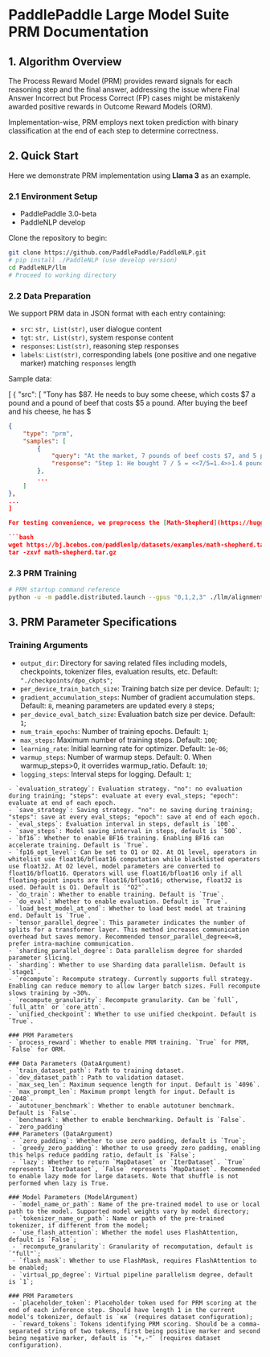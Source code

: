 # PaddlePaddle Large Model Suite PRM Documentation
## 1. Algorithm Overview
The Process Reward Model (PRM) provides reward signals for each reasoning step and the final answer, addressing the issue where Final Answer Incorrect but Process Correct (FP) cases might be mistakenly awarded positive rewards in Outcome Reward Models (ORM).

Implementation-wise, PRM employs next token prediction with binary classification at the end of each step to determine correctness.

## 2. Quick Start
Here we demonstrate PRM implementation using **Llama 3** as an example.
### 2.1 Environment Setup
- PaddlePaddle 3.0-beta
- PaddleNLP develop

Clone the repository to begin:

```bash
git clone https://github.com/PaddlePaddle/PaddleNLP.git
# pip install ./PaddleNLP (use develop version)
cd PaddleNLP/llm
# Proceed to working directory
```

### 2.2 Data Preparation
We support PRM data in JSON format with each entry containing:
- `src`: `str, List(str)`, user dialogue content
- `tgt`: `str, List(str)`, system response content
- `responses`: `List(str)`, reasoning step responses
- `labels`: `List(str)`, corresponding labels (one positive and one negative marker) matching `responses` length

Sample data:

[
    {
        "src": [
            "Tony has $87. He needs to buy some cheese, which costs $7 a pound and a pound of beef that costs $5 a pound. After buying the beef and his cheese, he has $
```json
{
    "type": "prm",
    "samples": [
        {
            "query": "At the market, 7 pounds of beef costs $7, and 5 pounds of beef costs $5. He spent $87 in total. He bought the same weight of each. How many pounds of cheese did he buy?",
            "response": "Step 1: He bought 7 / 5 = <<7/5=1.4>>1.4 pounds of beef.\nStep 2: He spent 7 + 5 = <<7+5=12>>12 on beef and cheese.\nStep 3: So, he spent 12 - 87 = 75.\nStep 4: That means he bought 87 - 75 = <<87-75=12>>12 pounds of cheese. The answer is: 12"
        },
        ...
    ]
},
...
]

For testing convenience, we preprocess the [Math-Shepherd](https://huggingface.co/datasets/peiyi9979/Math-Shepherd) dataset into the corresponding format. Usage instructions:

```bash
wget https://bj.bcebos.com/paddlenlp/datasets/examples/math-shepherd.tar.gz
tar -zxvf math-shepherd.tar.gz
```

### 2.3 PRM Training

```bash
# PRM startup command reference
python -u -m paddle.distributed.launch --gpus "0,1,2,3" ./llm/alignment/rm/flashmask/run_reward.py ./llm/config/mistral/prm_flashmask_argument.json
```

## 3. PRM Parameter Specifications

### Training Arguments
- `output_dir`: Directory for saving related files including models, checkpoints, tokenizer files, evaluation results, etc. Default: `"./checkpoints/dpo_ckpts"`;
- `per_device_train_batch_size`: Training batch size per device. Default: `1`;
- `gradient_accumulation_steps`: Number of gradient accumulation steps. Default: `8`, meaning parameters are updated every `8` steps;
- `per_device_eval_batch_size`: Evaluation batch size per device. Default: `1`;
- `num_train_epochs`: Number of training epochs. Default: `1`;
- `max_steps`: Maximum number of training steps. Default: `100`;
- `learning_rate`: Initial learning rate for optimizer. Default: `1e-06`;
- `warmup_steps`: Number of warmup steps. Default: 0. When warmup_steps>0, it overrides warmup_ratio. Default: `10`;
- `logging_steps`: Interval steps for logging. Default: `1`;
```
- `evaluation_strategy`: Evaluation strategy. "no": no evaluation during training; "steps": evaluate at every eval_steps; "epoch": evaluate at end of each epoch.
- `save_strategy`: Saving strategy. "no": no saving during training; "steps": save at every eval_steps; "epoch": save at end of each epoch.
- `eval_steps`: Evaluation interval in steps, default is `100`.
- `save_steps`: Model saving interval in steps, default is `500`.
- `bf16`: Whether to enable BF16 training. Enabling BF16 can accelerate training. Default is `True`.
- `fp16_opt_level`: Can be set to O1 or O2. At O1 level, operators in whitelist use float16/bfloat16 computation while blacklisted operators use float32. At O2 level, model parameters are converted to float16/bfloat16. Operators will use float16/bfloat16 only if all floating-point inputs are float16/bfloat16; otherwise, float32 is used. Default is O1. Default is `"O2"`.
- `do_train`: Whether to enable training. Default is `True`.
- `do_eval`: Whether to enable evaluation. Default is `True`.
- `load_best_model_at_end`: Whether to load best model at training end. Default is `True`.
- `tensor_parallel_degree`: This parameter indicates the number of splits for a transformer layer. This method increases communication overhead but saves memory. Recommended tensor_parallel_degree<=8, prefer intra-machine communication.
- `sharding_parallel_degree`: Data parallelism degree for sharded parameter slicing.
- `sharding`: Whether to use Sharding data parallelism. Default is `stage1`.
- `recompute`: Recompute strategy. Currently supports full strategy. Enabling can reduce memory to allow larger batch sizes. Full recompute slows training by ~30%.
- `recompute_granularity`: Recompute granularity. Can be `full`, `full_attn` or `core_attn`.
- `unified_checkpoint`: Whether to use unified checkpoint. Default is `True`.

### PRM Parameters
- `process_reward`: Whether to enable PRM training. `True` for PRM, `False` for ORM.

### Data Parameters (DataArgument)
- `train_dataset_path`: Path to training dataset.
- `dev_dataset_path`: Path to validation dataset.
- `max_seq_len`: Maximum sequence length for input. Default is `4096`.
- `max_prompt_len`: Maximum prompt length for input. Default is `2048`.
- `autotuner_benchmark`: Whether to enable autotuner benchmark. Default is `False`.
- `benchmark`: Whether to enable benchmarking. Default is `False`.
- `zero_padding`
### Parameters (DataArgument)
 - `zero_padding`: Whether to use zero padding, default is `True`;
 - `greedy_zero_padding`: Whether to use greedy zero padding, enabling this helps reduce padding ratio, default is `False`;
 - `lazy`: Whether to return `MapDataset` or `IterDataset`. `True` represents `IterDataset`, `False` represents `MapDataset`. Recommended to enable lazy mode for large datasets. Note that shuffle is not performed when lazy is True.

### Model Parameters (ModelArgument)
 - `model_name_or_path`: Name of the pre-trained model to use or local path to the model. Supported model weights vary by model directory;
 - `tokenizer_name_or_path`: Name or path of the pre-trained tokenizer, if different from the model;
 - `use_flash_attention`: Whether the model uses FlashAttention, default is `False`;
 - `recompute_granularity`: Granularity of recomputation, default is `"full"`;
 - `flash_mask`: Whether to use FlashMask, requires FlashAttention to be enabled;
 - `virtual_pp_degree`: Virtual pipeline parallelism degree, default is `1`;

### PRM Parameters
 - `placeholder_token`: Placeholder token used for PRM scoring at the end of each inference step. Should have length 1 in the current model's tokenizer, default is `ки` (requires dataset configuration);
 - `reward_tokens`: Tokens identifying PRM scoring. Should be a comma-separated string of two tokens, first being positive marker and second being negative marker, default is `"+,-"` (requires dataset configuration).
